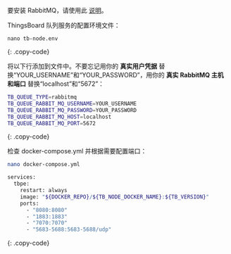 要安装 RabbitMQ，请使用此 [说明](https://www.rabbitmq.com/install-debian.html)。

ThingsBoard 队列服务的配置环境文件：

```text
nano tb-node.env
```
{: .copy-code}

将以下行添加到文件中。不要忘记用你的 **真实用户凭据** 替换“YOUR_USERNAME”和“YOUR_PASSWORD”，用你的 **真实 RabbitMQ 主机和端口** 替换“localhost”和“5672”：

```bash
TB_QUEUE_TYPE=rabbitmq
TB_QUEUE_RABBIT_MQ_USERNAME=YOUR_USERNAME
TB_QUEUE_RABBIT_MQ_PASSWORD=YOUR_PASSWORD
TB_QUEUE_RABBIT_MQ_HOST=localhost
TB_QUEUE_RABBIT_MQ_PORT=5672
```
{: .copy-code}

检查 docker-compose.yml 并根据需要配置端口：

```bash
nano docker-compose.yml
```

```bash
services:
  tbpe:
    restart: always
    image: "${DOCKER_REPO}/${TB_NODE_DOCKER_NAME}:${TB_VERSION}"
    ports:
      - "8080:8080"
      - "1883:1883"
      - "7070:7070"
      - "5683-5688:5683-5688/udp"
```
{: .copy-code}